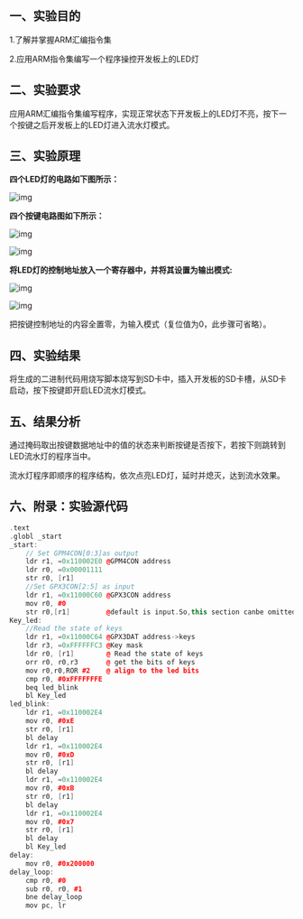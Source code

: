 ## 一、实验目的

1.了解并掌握ARM汇编指令集

2.应用ARM指令集编写一个程序操控开发板上的LED灯

## 二、实验要求

应用ARM汇编指令集编写程序，实现正常状态下开发板上的LED灯不亮，按下一个按键之后开发板上的LED灯进入流水灯模式。

## 三、实验原理

**四个LED灯的电路如下图所示：**

![img](v2-614cfeecea624d60bcfd150387828214_720w.webp)

**四个按键电路图如下所示：**

![img](v2-f42013cca1e1d4acbdf4a01b6cf2fc42_720w.webp)

![img](v2-09e73b394ae37b3209c7aa62b448c90f_720w.webp)

**将LED灯的控制地址放入一个寄存器中，并将其设置为输出模式:**

![img](v2-d5010fee1006340b9416d2b9038ab67b_720w.webp)

![img](v2-6b960d906551a8fdf50be58d586440d1_720w.webp)

把按键控制地址的内容全置零，为输入模式（复位值为0，此步骤可省略）。

## 四、实验结果

将生成的二进制代码用烧写脚本烧写到SD卡中，插入开发板的SD卡槽，从SD卡启动，按下按键即开启LED流水灯模式。

## 五、结果分析

通过掩码取出按键数据地址中的值的状态来判断按键是否按下，若按下则跳转到LED流水灯的程序当中。

流水灯程序即顺序的程序结构，依次点亮LED灯，延时并熄灭，达到流水效果。

## 六、附录：实验源代码

```cpp
.text
.globl _start
_start:
	// Set GPM4CON[0:3]as output
	ldr r1, =0x110002E0 @GPM4CON address 					
	ldr r0, =0x00001111
	str r0, [r1]
	//Set GPX3CON[2:5] as input
	ldr r1, =0x11000C60 @GPX3CON address
	mov r0, #0
	str r0,[r1]			@default is input.So,this section canbe omitted
Key_led:
	//Read the state of keys
	ldr r1, =0x11000C64 @GPX3DAT address->keys
	ldr r3, =0xFFFFFFC3 @Key mask
	ldr r0, [r1] 		@ Read the state of keys
	orr r0, r0,r3		@ get the bits of keys
	mov r0,r0,ROR #2	@ align to the led bits
	cmp r0, #0xFFFFFFFE
	beq led_blink
	bl Key_led
led_blink:
	ldr r1, =0x110002E4
	mov r0, #0xE
	str r0, [r1]
	bl delay
	ldr r1, =0x110002E4
	mov r0, #0xD
	str r0, [r1]
	bl delay
	ldr r1, =0x110002E4
	mov r0, #0xB
	str r0, [r1]
	bl delay
	ldr r1, =0x110002E4
	mov r0, #0x7
	str r0, [r1]
	bl delay
	bl Key_led
delay:
	mov r0, #0x200000
delay_loop:
	cmp r0, #0
	sub r0, r0, #1
	bne delay_loop
	mov pc, lr
```
